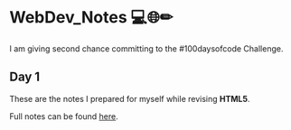 # WebDev_Notes 💻🌐✏
I am giving second chance committing to the #100daysofcode Challenge.

## Day 1
These are the notes I prepared for myself while revising **HTML5**.

Full notes can be found [here](https://www.notion.so/HTML5-Notes-baabdbc289b94c1f9252094dbe6e1aaf).
